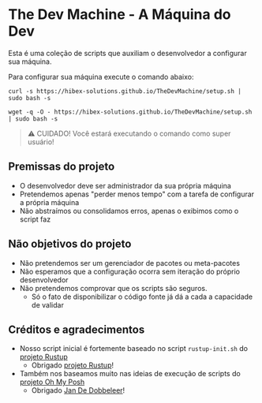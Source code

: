 # The Dev Machine - A Máquina do Dev

Esta é uma coleção de scripts que auxiliam o desenvolvedor a configurar sua máquina.

Para configurar sua máquina execute o comando abaixo:
```
curl -s https://hibex-solutions.github.io/TheDevMachine/setup.sh | sudo bash -s
```
```
wget -q -O - https://hibex-solutions.github.io/TheDevMachine/setup.sh | sudo bash -s
```

> ⚠️ CUIDADO! Você estará executando o comando como super usuário!

## Premissas do projeto

- O desenvolvedor deve ser administrador da sua própria máquina
- Pretendemos apenas "perder menos tempo" com a tarefa de configurar a própria máquina
- Não abstraímos ou consolidamos erros, apenas o exibimos como o script faz

## Não objetivos do projeto

- Não pretendemos ser um gerenciador de pacotes ou meta-pacotes
- Não esperamos que a configuração ocorra sem iteração do próprio desenvolvedor
- Não pretendemos comprovar que os scripts são seguros.
  - Só o fato de disponibilizar o código fonte já dá a cada a capacidade de validar
 
## Créditos e agradecimentos

- Nosso script inicial é fortemente baseado no script `rustup-init.sh` do [projeto Rustup][RUSTUP_SCRIPT]
  - Obrigado [projeto Rustup][RUSTUP_SCRIPT]!
- Também nos baseamos muito nas ideias de execução de scripts do [projeto Oh My Posh][OHMYPOSH]
  - Obrigado [Jan De Dobbeleer](https://github.com/JanDeDobbeleer)!

<!-- links -->
[RUSTUP_SCRIPT]: https://github.com/rust-lang/rustup/blob/master/rustup-init.sh
[OHMYPOSH]: https://github.com/jandedobbeleer/oh-my-posh
